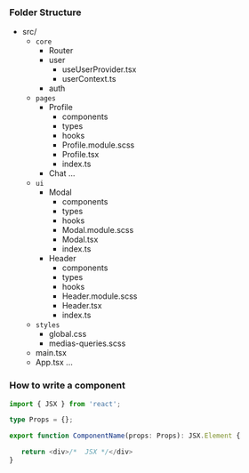 
### Folder Structure

- src/
   - ```core```
      - Router
      - user
         - useUserProvider.tsx
         - userContext.ts
      - auth
   - ```pages```
      - Profile
         - components
         - types
         - hooks
         - Profile.module.scss
         - Profile.tsx
         - index.ts
      - Chat
         ...
   - ```ui```
      - Modal
         - components
         - types
         - hooks
         - Modal.module.scss
         - Modal.tsx
         - index.ts
      - Header
         - components
         - types
         - hooks
         - Header.module.scss
         - Header.tsx
         - index.ts
   - ```styles```
      - global.css
      - medias-queries.scss
   - main.tsx
   - App.tsx
   ...


### How to write a component

```ts
import { JSX } from 'react';

type Props = {};

export function ComponentName(props: Props): JSX.Element {

   return <div>/*  JSX */</div>
}
```